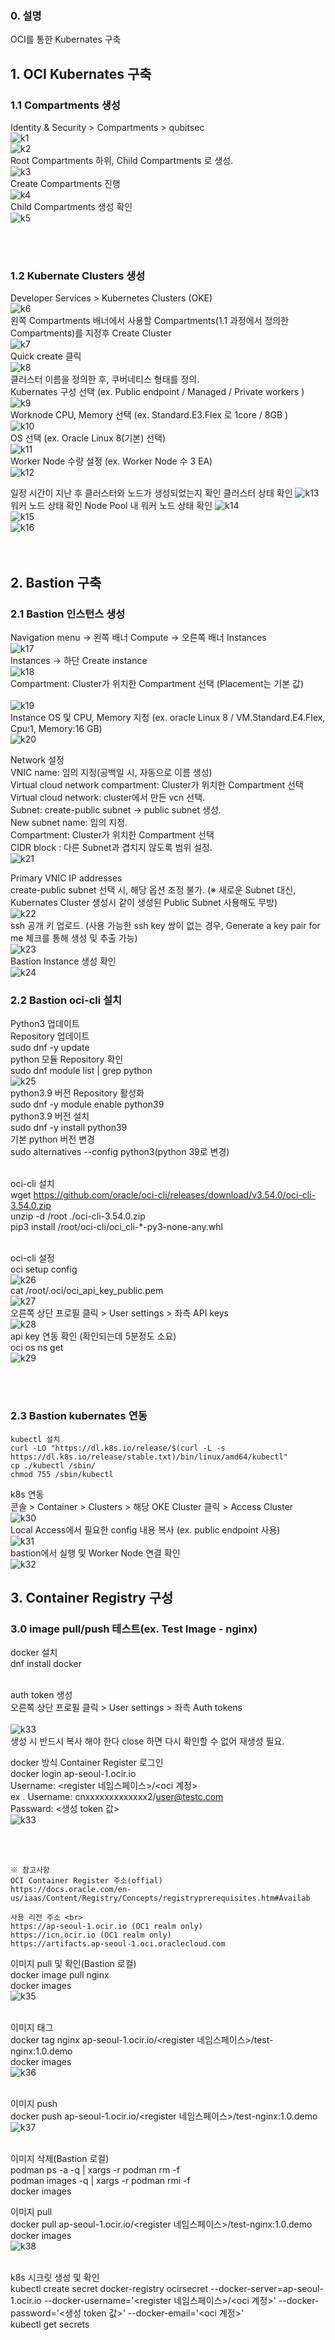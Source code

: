 ### 0. 설명
OCI를 통한 Kubernates 구축

## 1. OCI Kubernates 구축
### 1.1 Compartments 생성
Identity & Security > Compartments > qubitsec <br>
![k1](https://github.com/QubitSecurity/howto/blob/main/OCI/Kubernates/images/k1.png) <br>
![k2](https://github.com/QubitSecurity/howto/blob/main/OCI/Kubernates/images/k2.png) <br>
Root Compartments 하위, Child Compartments 로 생성. <br>
![k3](https://github.com/QubitSecurity/howto/blob/main/OCI/Kubernates/images/k3.png) <br>
Create Compartments 진행 <br>
![k4](https://github.com/QubitSecurity/howto/blob/main/OCI/Kubernates/images/k4.png) <br>
Child Compartments 생성 확인 <br>
![k5](https://github.com/QubitSecurity/howto/blob/main/OCI/Kubernates/images/k5.png) <br>

<br> <br>
### 1.2 Kubernate Clusters 생성
Developer Services > Kubernetes Clusters (OKE)<br>
![k6](https://github.com/QubitSecurity/howto/blob/main/OCI/Kubernates/images/k6.png) <br>
왼쪽 Compartments 배너에서 사용할 Compartments(1.1 과정에서 정의한 Compartments)를 지정후 Create Cluster <br>
![k7](https://github.com/QubitSecurity/howto/blob/main/OCI/Kubernates/images/k7.png) <br>
Quick create 클릭 <br>
![k8](https://github.com/QubitSecurity/howto/blob/main/OCI/Kubernates/images/k8.png) <br>
클러스터 이름을 정의한 후, 쿠버네티스 형태를 정의.<br>
Kubernates 구성 선택 (ex. Public endpoint / Managed / Private workers )<br>
![k9](https://github.com/QubitSecurity/howto/blob/main/OCI/Kubernates/images/k9.png) <br>
Worknode CPU, Memory 선택 (ex. Standard.E3.Flex 로 1core / 8GB )<br>
![k10](https://github.com/QubitSecurity/howto/blob/main/OCI/Kubernates/images/k10.png) <br>
OS 선택 (ex. Oracle Linux 8(기본) 선택)<br>
![k11](https://github.com/QubitSecurity/howto/blob/main/OCI/Kubernates/images/k11.png) <br>
Worker Node 수량 설정 (ex. Worker Node 수 3 EA) <br>
![k12](https://github.com/QubitSecurity/howto/blob/main/OCI/Kubernates/images/k12.png) <br>

일정 시간이 지난 후 클러스터와 노드가 생성되었는지 확인
클러스터 상태 확인
![k13](https://github.com/QubitSecurity/howto/blob/main/OCI/Kubernates/images/k13.png) <br>
워커 노드 상태 확인 
Node Pool 내  워커 노드 상태 확인
![k14](https://github.com/QubitSecurity/howto/blob/main/OCI/Kubernates/images/k14.png) <br>
![k15](https://github.com/QubitSecurity/howto/blob/main/OCI/Kubernates/images/k15.png) <br>
![k16](https://github.com/QubitSecurity/howto/blob/main/OCI/Kubernates/images/k16.png) <br>
<br><br>


## 2. Bastion 구축
### 2.1 Bastion 인스턴스 생성
Navigation menu  → 왼쪽 배너 Compute → 오른쪽 배너 Instances  <br>
![k17](https://github.com/QubitSecurity/howto/blob/main/OCI/Kubernates/images/k17.png) <br>
Instances → 하단 Create instance  <br>
![k18](https://github.com/QubitSecurity/howto/blob/main/OCI/Kubernates/images/k18.png) <br>
Compartment: Cluster가 위치한 Compartment 선택 (Placement는 기본 값)  <br><br>
![k19](https://github.com/QubitSecurity/howto/blob/main/OCI/Kubernates/images/k19.png) <br>
Instance OS 및 CPU, Memory 지정 (ex. oracle Linux 8 / VM.Standard.E4.Flex, Cpu:1, Memory:16 GB) <br>
![k20](https://github.com/QubitSecurity/howto/blob/main/OCI/Kubernates/images/k20.png) <br>

Network 설정 <br>
VNIC name: 임의 지정(공백일 시, 자동으로 이름 생성) <br>
Virtual cloud network compartment: Cluster가 위치한 Compartment 선택 <br>
Virtual cloud network: cluster에서 만든 vcn 선택. <br>
Subnet: create-public subnet → public subnet 생성. <br>
New subnet name: 임의 지정. <br>
Compartment: Cluster가 위치한 Compartment 선택 <br>
CIDR block : 다른 Subnet과 겹치지 않도록 범위 설정. <br>
![k21](https://github.com/QubitSecurity/howto/blob/main/OCI/Kubernates/images/k21.png) <br>

Primary VNIC IP addresses <br>
create-public subnet 선택 시, 해당 옵션 조정 불가. (※ 새로운 Subnet 대신, Kubernates Cluster 생성시 같이 생성된 Public Subnet 사용해도 무방) <br>
![k22](https://github.com/QubitSecurity/howto/blob/main/OCI/Kubernates/images/k22.png) <br>
ssh 공개 키 업로드. (사용 가능한 ssh key 쌍이 없는 경우, Generate a key pair for me 체크를 통해 생성 및 추출 가능) <br>
![k23](https://github.com/QubitSecurity/howto/blob/main/OCI/Kubernates/images/k23.png) <br>
Bastion Instance 생성 확인<br>
![k24](https://github.com/QubitSecurity/howto/blob/main/OCI/Kubernates/images/k24.png) <br>

### 2.2 Bastion oci-cli 설치
Python3 업데이트 <br>
Repository 업데이트 <br>
sudo dnf -y update <br>
python 모듈 Repository 확인 <br>
sudo dnf module list | grep python <br>
![k25](https://github.com/QubitSecurity/howto/blob/main/OCI/Kubernates/images/k25.png) <br>
python3.9 버전 Repository 활성화 <br>
sudo dnf -y module enable python39 <br>
python3.9 버전 설치 <br>
sudo dnf -y install python39 <br>
기본 python 버전 변경 <br>
sudo alternatives --config python3(python 39로 변경) <br> <br>


oci-cli 설치 <br>
wget https://github.com/oracle/oci-cli/releases/download/v3.54.0/oci-cli-3.54.0.zip <br>
unzip -d /root  ./oci-cli-3.54.0.zip <br>
pip3 install /root/oci-cli/oci_cli-*-py3-none-any.whl <br> <br>

oci-cli 설정 <br>
oci setup config <br>
![k26](https://github.com/QubitSecurity/howto/blob/main/OCI/Kubernates/images/k26.png) <br>
cat /root/.oci/oci_api_key_public.pem <br>
![k27](https://github.com/QubitSecurity/howto/blob/main/OCI/Kubernates/images/k27.png) <br>
오른쪽 상단 프로필 클릭 > User settings > 좌측 API keys <br>
![k28](https://github.com/QubitSecurity/howto/blob/main/OCI/Kubernates/images/k28.png) <br>
api key 연동 확인 (확인되는데 5분정도 소요) <br>
oci os ns get<br>
![k29](https://github.com/QubitSecurity/howto/blob/main/OCI/Kubernates/images/k29.png) <br>


<br> <br>
### 2.3 Bastion kubernates 연동
```
kubectl 설치
curl -LO "https://dl.k8s.io/release/$(curl -L -s https://dl.k8s.io/release/stable.txt)/bin/linux/amd64/kubectl" 
cp ./kubectl /sbin/
chmod 755 /sbin/kubectl 
```

k8s 연동<br>
콘솔 > Container > Clusters > 해당 OKE Cluster 클릭 > Access Cluster <br>
![k30](https://github.com/QubitSecurity/howto/blob/main/OCI/Kubernates/images/k30.png) <br>
Local Access에서 필요한 config 내용 복사 (ex. public endpoint 사용) <br>
![k31](https://github.com/QubitSecurity/howto/blob/main/OCI/Kubernates/images/k31.png) <br>
bastion에서 실행 및 Worker Node 연결 확인 <br>
![k32](https://github.com/QubitSecurity/howto/blob/main/OCI/Kubernates/images/k32.png) <br>

## 3. Container Registry 구성
### 3.0 image pull/push 테스트(ex. Test Image - nginx)
docker 설치 <br>
dnf install docker <br><br>

auth token 생성 <br>
오른쪽 상단 프로필 클릭 > User settings > 좌측 Auth tokens <br><br>
![k33](https://github.com/QubitSecurity/howto/blob/main/OCI/Kubernates/images/k33.png) <br>
생성 시 반드시 복사 해야 한다 close 하면 다시 확인할 수 없어 재생성 필요.

docker 방식 Container Register 로그인 <br>
docker login ap-seoul-1.ocir.io <br>
Username: <register 네임스페이스>/<oci 계정> <br>
ex . Username: cnxxxxxxxxxxxxx2/user@testc.com    <br>
Passward: <생성 token 값> <br>
![k33](https://github.com/QubitSecurity/howto/blob/main/OCI/Kubernates/images/k33.png) <br>

<br><br>
```
※ 참고사항
OCI Container Register 주소(offial)
https://docs.oracle.com/en-us/iaas/Content/Registry/Concepts/registryprerequisites.htm#Availab

사용 리전 주소 <br>
https://ap-seoul-1.ocir.io (OC1 realm only)
https://icn.ocir.io (OC1 realm only)
https://artifacts.ap-seoul-1.oci.oraclecloud.com
```

이미지 pull 및 확인(Bastion 로컬)  <br>
docker image pull nginx <br>
docker images <br>
![k35](https://github.com/QubitSecurity/howto/blob/main/OCI/Kubernates/images/k35.png) <br>  <br>

이미지 태그  <br>
docker tag nginx ap-seoul-1.ocir.io/<register 네임스페이스>/test-nginx:1.0.demo  <br>
docker images  <br>
![k36](https://github.com/QubitSecurity/howto/blob/main/OCI/Kubernates/images/k36.png) <br>  <br>

이미지 push  <br>
docker push ap-seoul-1.ocir.io/<register 네임스페이스>/test-nginx:1.0.demo  <br>
![k37](https://github.com/QubitSecurity/howto/blob/main/OCI/Kubernates/images/k37.png) <br>  <br>

이미지 삭제(Bastion 로컬) <br>
podman ps -a -q | xargs -r podman rm -f <br>
podman images -q | xargs -r podman rmi -f <br>
docker images <br>


이미지 pull <br> 
docker pull ap-seoul-1.ocir.io/<register 네임스페이스>/test-nginx:1.0.demo <br>
docker images <br>
![k38](https://github.com/QubitSecurity/howto/blob/main/OCI/Kubernates/images/k38.png) <br>  <br>

k8s 시크릿 생성 및 확인<br>
kubectl create secret docker-registry ocirsecret --docker-server=ap-seoul-1.ocir.io --docker-username='<register 네임스페이스>/<oci 계정>' --docker-password='<생성 token 값>' --docker-email='<oci 계정>' <br>
kubectl get secrets <br>


